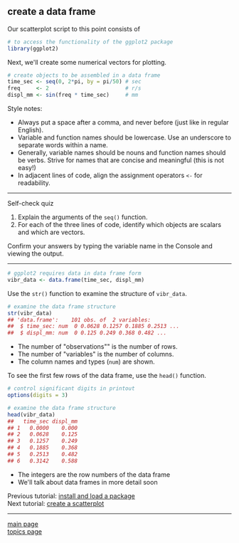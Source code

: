 
create a data frame
-------------------

Our scatterplot script to this point consists of

``` r
# to access the functionality of the ggplot2 package 
library(ggplot2)
```

Next, we'll create some numerical vectors for plotting.

``` r
# create objects to be assembled in a data frame
time_sec <- seq(0, 2*pi, by = pi/50) # sec
freq     <- 2                        # r/s
displ_mm <- sin(freq * time_sec)     # mm
```

Style notes:

-   Always put a space after a comma, and never before (just like in regular English).
-   Variable and function names should be lowercase. Use an underscore to separate words within a name.
-   Generally, variable names should be nouns and function names should be verbs. Strive for names that are concise and meaningful (this is not easy!)
-   In adjacent lines of code, align the assignment operators `<-` for readability.

------------------------------------------------------------------------

Self-check quiz

1.  Explain the arguments of the `seq()` function.
2.  For each of the three lines of code, identify which objects are scalars and which are vectors.

Confirm your answers by typing the variable name in the Console and viewing the output.

------------------------------------------------------------------------

``` r
# ggplot2 requires data in data frame form
vibr_data <- data.frame(time_sec, displ_mm)
```

Use the `str()` function to examine the structure of `vibr_data`.

``` r
# examine the data frame structure
str(vibr_data)
## 'data.frame':    101 obs. of  2 variables:
##  $ time_sec: num  0 0.0628 0.1257 0.1885 0.2513 ...
##  $ displ_mm: num  0 0.125 0.249 0.368 0.482 ...
```

-   The number of "observations"" is the number of rows.
-   The number of "variables" is the number of columns.
-   The column names and types (`num`) are shown.

To see the first few rows of the data frame, use the `head()` function.

``` r
# control significant digits in printout
options(digits = 3) 

# examine the data frame structure
head(vibr_data)
##   time_sec displ_mm
## 1   0.0000    0.000
## 2   0.0628    0.125
## 3   0.1257    0.249
## 4   0.1885    0.368
## 5   0.2513    0.482
## 6   0.3142    0.588
```

-   The integers are the row numbers of the data frame
-   We'll talk about data frames in more detail soon

Previous tutorial: [install and load a package](tut-0302_install-load-package.md)<br> Next tutorial: [create a scatterplot](tut-0304_create-scatterplot.md)

------------------------------------------------------------------------

[main page](../README.md)<br> [topics page](README-by-topic.md)
